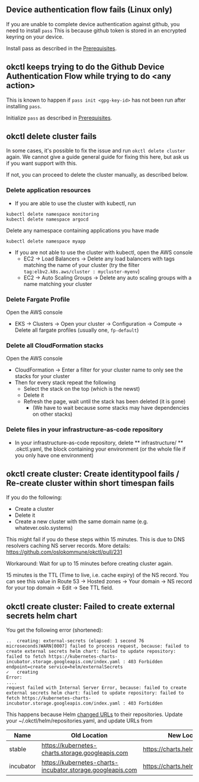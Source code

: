 ## Device authentication flow fails (Linux only)

If you are unable to complete device authentication against github, you need to install `pass`
This is because github token is stored in an encrypted keyring on your device.

Install pass as described in the [Prerequisites](../../getting-started/prerequisites/#pass-linux-only).

## okctl keeps trying to do the Github Device Authentication Flow while trying to do \<any action\>

This is known to happen if `pass init <gpg-key-id>` has not been run after installing `pass`.

Initialize `pass` as described in [Prerequisites](../../getting-started/prerequisites/#initialize-pass).

## okctl delete cluster fails

In some cases, it's possible to fix the issue and run `okctl delete cluster` again. We cannot give a guide general
guide for fixing this here, but ask us if you want support with this.

If not, you can proceed to delete the cluster manually, as described below.

### Delete application resources

* If you are able to use the cluster with kubectl, run

```shell
kubectl delete namespace monitoring
kubectl delete namespace argocd
```

Delete any namespace containing applications you have made

```shell
kubectl delete namespace myapp
```

* If you are not able to use the cluster with kubectl, open the AWS console
  * EC2 -> Load Balancers -> Delete any load balancers with tags matching the name of your cluster (try the filter
    `tag:elbv2.k8s.aws/cluster : mycluster-myenv`)
  * EC2 -> Auto Scaling Groups -> Delete any auto scaling groups with a name matching your cluster

### Delete Fargate Profile

Open the AWS console
* EKS -> Clusters -> Open your cluster -> Configuration -> Compute -> Delete all fargate profiles
  (usually one, `fp-default`) 

### Delete all CloudFormation stacks

Open the AWS console
* CloudFormation -> Enter a filter for your cluster name to only see the stacks for your cluster 
* Then for every stack repeat the following
  * Select the stack on the top (which is the newst)
  * Delete it
  * Refresh the page, wait until the stack has been deleted (it is gone)
    * (We have to wait because some stacks may have dependencies on other stacks) 

### Delete files in your infrastructure-as-code repository

* In your infrastructure-as-code repository, delete
  ** infrastructure/<env>
  ** .okctl.yaml, the block containing your environment (or the whole file if you only have one environment)


## okctl create cluster: Create identitypool fails / Re-create cluster within short timespan fails

If you do the following:

* Create a cluster
* Delete it
* Create a new cluster with the same domain name (e.g. whatever.oslo.systems)

This might fail if you do these steps within 15 minutes. This is due to DNS resolvers caching NS server records.
More details: https://github.com/oslokommune/okctl/pull/231

Workaround: Wait for up to 15 minutes before creating cluster again.

15 minutes is the TTL (Time to live, i.e. cache expiry) of the NS record. You can see this value in
Route 53 -> Hosted zones -> Your domain -> NS record for your top domain -> Edit -> See TTL field.

## okctl create cluster: Failed to create external secrets helm chart

You get the following error (shortened):

```
..  creating: external-secrets (elapsed: 1 second 76 microseconds)WARN[0007] failed to process request, because: failed to create external secrets helm chart: failed to update repository: failed to fetch https://kubernetes-charts-incubator.storage.googleapis.com/index.yaml : 403 Forbidden  endpoint=create service=helm/externalSecrets
✓   creating
Error:
....
request failed with Internal Server Error, because: failed to create external secrets helm chart: failed to update repository: failed to fetch https://kubernetes-charts-incubator.storage.googleapis.com/index.yaml : 403 Forbidden
```

This happens because Helm
[changed URLs](https://helm.sh/blog/new-location-stable-incubator-charts/#:~:text=The%20new%20location%20for%20the,use%20before%20November%2013%2C%202020.)
to their repositories. Update your ~/.okctl/helm/repositories.yaml, and update URLs from

| Name     | Old Location                                               | New Location                     |
| -------- | ---------------------------------------------------------- | -------------------------------- |
stable	   | https://kubernetes-charts.storage.googleapis.com           | https://charts.helm.sh/stable    |
incubator  | https://kubernetes-charts-incubator.storage.googleapis.com | https://charts.helm.sh/incubator |


